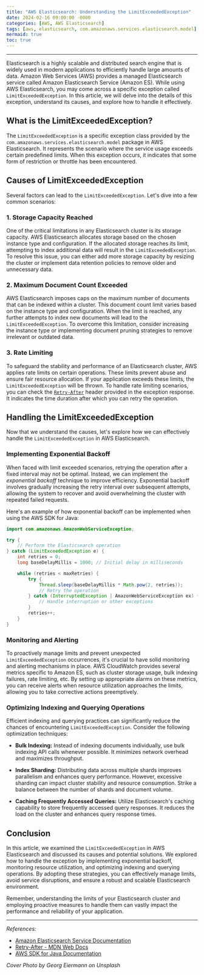 ```yaml
---
title: "AWS Elasticsearch: Understanding the LimitExceededException"
date: 2024-02-16 09:00:00 -0000
categories: [AWS, AWS Elasticsearch]
tags: [aws, elasticsearch, com.amazonaws.services.elasticsearch.model]
mermaid: true
toc: true
---
```



---

Elasticsearch is a highly scalable and distributed search engine that is widely used in modern applications to efficiently handle large amounts of data. Amazon Web Services (AWS) provides a managed Elasticsearch service called Amazon Elasticsearch Service (Amazon ES). While using AWS Elasticsearch, you may come across a specific exception called `LimitExceededException`. In this article, we will delve into the details of this exception, understand its causes, and explore how to handle it effectively.

## What is the LimitExceededException?

The `LimitExceededException` is a specific exception class provided by the `com.amazonaws.services.elasticsearch.model` package in AWS Elasticsearch. It represents the scenario where the service usage exceeds certain predefined limits. When this exception occurs, it indicates that some form of restriction or throttle has been encountered.

## Causes of LimitExceededException

Several factors can lead to the `LimitExceededException`. Let's dive into a few common scenarios:

### 1. Storage Capacity Reached

One of the critical limitations in any Elasticsearch cluster is its storage capacity. AWS Elasticsearch allocates storage based on the chosen instance type and configuration. If the allocated storage reaches its limit, attempting to index additional data will result in the `LimitExceededException`. To resolve this issue, you can either add more storage capacity by resizing the cluster or implement data retention policies to remove older and unnecessary data.

### 2. Maximum Document Count Exceeded

AWS Elasticsearch imposes caps on the maximum number of documents that can be indexed within a cluster. This document count limit varies based on the instance type and configuration. When the limit is reached, any further attempts to index new documents will lead to the `LimitExceededException`. To overcome this limitation, consider increasing the instance type or implementing document pruning strategies to remove irrelevant or outdated data.

### 3. Rate Limiting

To safeguard the stability and performance of an Elasticsearch cluster, AWS applies rate limits on certain operations. These limits prevent abuse and ensure fair resource allocation. If your application exceeds these limits, the `LimitExceededException` will be thrown. To handle rate limiting scenarios, you can check the [`Retry-After`](https://developer.mozilla.org/en-US/docs/Web/HTTP/Headers/Retry-After) header provided in the exception response. It indicates the time duration after which you can retry the operation.

## Handling the LimitExceededException

Now that we understand the causes, let's explore how we can effectively handle the `LimitExceededException` in AWS Elasticsearch.

### Implementing Exponential Backoff

When faced with limit exceeded scenarios, retrying the operation after a fixed interval may not be optimal. Instead, we can implement the *exponential backoff* technique to improve efficiency. Exponential backoff involves gradually increasing the retry interval over subsequent attempts, allowing the system to recover and avoid overwhelming the cluster with repeated failed requests.

Here's an example of how exponential backoff can be implemented when using the AWS SDK for Java:

```java
import com.amazonaws.AmazonWebServiceException;

try {
    // Perform the Elasticsearch operation
} catch (LimitExceededException e) {
    int retries = 0;
    long baseDelayMillis = 1000; // Initial delay in milliseconds

    while (retries < maxRetries) {
        try {
            Thread.sleep(baseDelayMillis * Math.pow(2, retries));
            // Retry the operation
        } catch (InterruptedException | AmazonWebServiceException ex) {
            // Handle interruption or other exceptions
        }
        retries++;
    }
}
```

### Monitoring and Alerting

To proactively manage limits and prevent unexpected `LimitExceededException` occurrences, it's crucial to have solid monitoring and alerting mechanisms in place. AWS CloudWatch provides several metrics specific to Amazon ES, such as cluster storage usage, bulk indexing failures, rate limiting, etc. By setting up appropriate alarms on these metrics, you can receive alerts when resource utilization approaches the limits, allowing you to take corrective actions preemptively.

### Optimizing Indexing and Querying Operations

Efficient indexing and querying practices can significantly reduce the chances of encountering `LimitExceededException`. Consider the following optimization techniques:

- **Bulk Indexing:** Instead of indexing documents individually, use bulk indexing API calls whenever possible. It minimizes network overhead and maximizes throughput.

- **Index Sharding:** Distributing data across multiple shards improves parallelism and enhances query performance. However, excessive sharding can impact cluster stability and resource consumption. Strike a balance between the number of shards and document volume.

- **Caching Frequently Accessed Queries:** Utilize Elasticsearch's caching capability to store frequently accessed query responses. It reduces the load on the cluster and enhances query response times.

## Conclusion

In this article, we examined the `LimitExceededException` in AWS Elasticsearch and discussed its causes and potential solutions. We explored how to handle the exception by implementing exponential backoff, monitoring resource utilization, and optimizing indexing and querying operations. By adopting these strategies, you can effectively manage limits, avoid service disruptions, and ensure a robust and scalable Elasticsearch environment.

Remember, understanding the limits of your Elasticsearch cluster and employing proactive measures to handle them can vastly impact the performance and reliability of your application.

---

*References:*

- [Amazon Elasticsearch Service Documentation](https://docs.aws.amazon.com/elasticsearch-service)
- [Retry-After - MDN Web Docs](https://developer.mozilla.org/en-US/docs/Web/HTTP/Headers/Retry-After)
- [AWS SDK for Java Documentation](https://docs.aws.amazon.com/sdk-for-java)

*Cover Photo by Georg Eiermann on Unsplash*